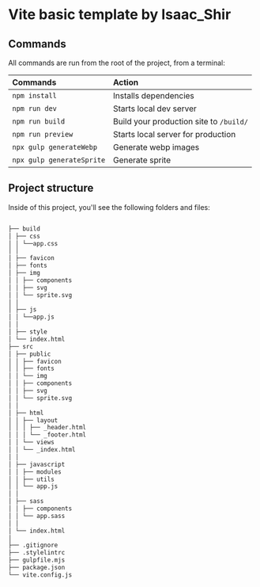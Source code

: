 # Vite basic template by Isaac_Shir

## Commands

All commands are run from the root of the project, from a terminal:

| **Commands**              | **Action**                              |
|:--------------------------|:----------------------------------------|
| `npm install`             | Installs dependencies                   |
| `npm run dev`             | Starts local dev server                 |
| `npm run build`           | Build your production site to `/build/` |
| `npm run preview`         | Starts local server for production      |
| `npx gulp generateWebp`   | Generate webp images                    |
| `npx gulp generateSprite` | Generate sprite                         |

## Project structure

Inside of this project, you'll see the following folders and files:

```markdown

├── build
│ ├── css
│ │ └──app.css
│ │
│ ├── favicon
│ ├── fonts
│ ├── img
│ │ ├── components
│ │ ├── svg
│ │ └── sprite.svg
│ │
│ ├── js
│ │ └──app.js
│ │
│ ├── style
│ └── index.html
├── src
│ ├── public
│ │ ├── favicon
│ │ ├── fonts
│ │ └── img
│ │ ├── components
│ │ ├── svg
│ │ └── sprite.svg
│ │
│ ├── html
│ │ ├── layout
│ │ │ ├── _header.html
│ │ │ └── _footer.html
│ │ └── views
│ │ └── _index.html
│ │
│ ├── javascript
│ │ ├── modules
│ │ ├── utils
│ │ └── app.js
│ │
│ ├── sass
│ │ ├── components
│ │ └── app.sass
│ │
│ └── index.html
│
├── .gitignore
├── .stylelintrc
├── gulpfile.mjs
├── package.json
└── vite.config.js
```
